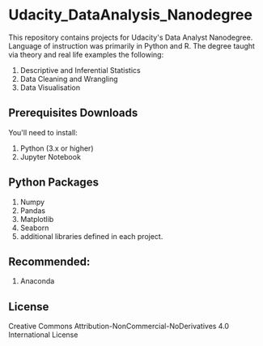 # Udacity_DataAnalysis_Nanodegree

This repository contains projects for Udacity's Data Analyst Nanodegree. Language of instruction was primarily in Python and R. The degree taught via theory and real life examples the following:

1. Descriptive and Inferential Statistics
2. Data Cleaning and Wrangling
3. Data Visualisation


## Prerequisites Downloads

You'll need to install:

1. Python (3.x or higher)
2. Jupyter Notebook

## Python Packages
1. Numpy
2. Pandas
3. Matplotlib
4. Seaborn
5. additional libraries defined in each project.

## Recommended:
1. Anaconda



## License

Creative Commons Attribution-NonCommercial-NoDerivatives 4.0 International License
